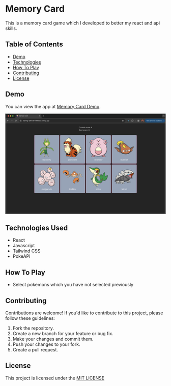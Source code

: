 # Memory Card

This is a memory card game which I developed to better my react and api skills.

## Table of Contents

- [Demo](#demo)
- [Technologies](#technologies-used)
- [How To Play](#how-to-play)
- [Contributing](#contributing)
- [License](#license)

## Demo

You can view the app at [Memory Card Demo](https://roaring-pithivier-8980ac.netlify.app/).

![Home page screenshot](Screenshot.png)

## Technologies Used

- React
- Javascript
- Tailwind CSS
- PokeAPI

## How To Play

- Select pokemons which you have not selected previously

## Contributing

Contributions are welcome! If you'd like to contribute to this project, please follow these guidelines:

1.  Fork the repository.
2.  Create a new branch for your feature or bug fix.
3.  Make your changes and commit them.
4.  Push your changes to your fork.
5.  Create a pull request.

## License

This project is licensed under the [MIT LICENSE](./LICENSE)
